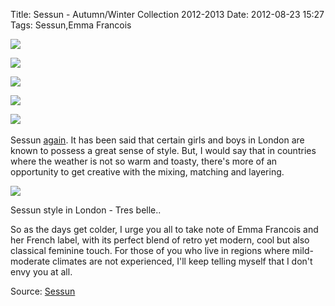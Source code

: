 Title: Sessun - Autumn/Winter Collection 2012-2013
Date: 2012-08-23 15:27
Tags: Sessun,Emma Francois

![](/images/s1.jpg)

![](/images/s2.jpg)

![](/images/s3.jpg)

![](/images/s4.jpg)

![](/images/s5.jpg)
﻿

Sessun
[again](http://intotheglorybox.com/sessun-spring-summer-2012-collection.html). It
has been said that certain girls and boys in London are known to
possess a great sense of style. But, I would say that in countries
where the weather is not so warm and toasty, there's more of an
opportunity to get creative with the mixing, matching and layering.



![](/images/sessun5.jpg)

Sessun style in London - Tres belle..

So as the days get colder, I urge you all to take note of Emma
Francois and her French label, with its perfect blend of retro yet
modern, cool but also classical feminine touch. For those of you who
live in regions where mild-moderate climates are not experienced, I'll
keep telling myself that I don't envy you at all.

Source: [Sessun](http://www.sessun.com/)
﻿
